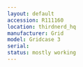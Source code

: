 ```yaml
---
layout: default
accession: R111160
location: thirdnerd_hq
manufacturer: Grid
model: Gridcase 3
serial: 
status: mostly working
---
```


